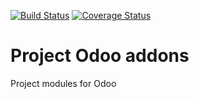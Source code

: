 [![Build Status](https://travis-ci.org/avanzosc/project-addons.svg?branch=15.0)](https://travis-ci.org/avanzosc/project-addons)
[![Coverage Status](https://coveralls.io/repos/github/avanzosc/project-addons/badge.svg?branch=15.0)](https://coveralls.io/github/avanzosc/project-addons?branch=15.0)

Project Odoo addons
===================

Project modules for Odoo


